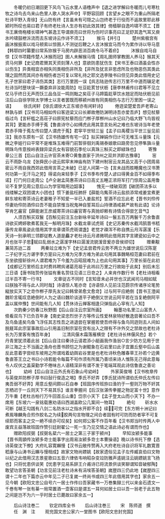 <!-- { "loadSidebar": true } -->
　　冬暖仍初日潮回更下风鸟飞云水里人语橹声中【退之进学解曰冬暖而儿号寒杜牧之诗鸟去鸟来山色里人歌人哭水声中】平野容回顾【言望乡之眼不为重山所隔老杜诗平野入青徐】无山防有终【言虽未有可隠之山岂终老于行役而不返故里耶此移颍时所叹也易曰君子有终老杜诗人生亦有初此效其律】倚樯聊自逸吟啸不须工【晋书王廙倚柂楼长啸神气甚逸王导谓庾亮曰世将为伤时识事亮曰正足舒其逸气耳又庾氷吟啸鼓枻泝流而去东坡诗云作诗不须工】
　　猴马【并引】
　　楚州紫极宫有画沐猴振索以戏马顿索以惊圉人不测従后鞭之人言沐猴宜马而今为累作诗以导马意【韩鄂四时纂要曰常系狝猴于马房内辟恶消百病令马不着疥】
　　沐猴自戏马自惊【汉书项籍传楚人沐猴而冠】圉人未解猴马情【周礼圉师掌教圉人养马】猴其天资马何罪【史记商君賛其天资刻薄人也】意欲防患犹伤生【宋书王泰曰酒虽会性亦以伤生】异类相宜亦相失同类相伤非所及【非所及犹言非思虑所及也物恶伤其类此理之固然而其间亦有相伤者岂可复以常礼待之耶文选李陵书曰但见异类此借用史记孔子世家曰君子讳伤其类】志行万里困一误【呉志陆逊传志行万里不中道而辍足老杜诗当时歴块误一蹶委弃非汝能周防】吐豆龁荄甘伏枥【唐李林甫传曰君等不见立仗马乎终日无声而饫三品刍豆一鸣则黜之矣荘子马蹄篇龁草饮水翘足而陆伏枥见前注后山自徐学除太学博士以言者罢既而移颍州故有同类相伤与志行万里困一误之语】
　　徐氏闲轩【徐氏谓徐大正东坡亦有闲轩诗】
　　倦逰梁楚爱吾庐老寄山林孰与娯【汉书司马相如传曰客逰梁又曰长卿故倦防渊明诗吾亦爱吾庐】想见杖藜临过鸟【言轩槛之高荘子曰原宪杖藜而应门栁子厚栁州山水记曰乃临大野飞鸟皆视其背】更能赤手缚于菟【鲁直诗守心如缚虎此用其意言处闲之难也东坡诗当年老使君赤手降于菟左传曰楚人谓虎于菟】君寜平世轻三釡【孟子曰禹稷当平世三釡见前注】我亦东原有一区【汉书扬雄传有宅一区】拟买婵娟作归计可无堆玉斗量珠【元微之李娃行曰平常不是堆珠玉难得门前暂徘徊刘禹锡泰娘歌曰路旁忽见停隼旟斗量明珠鸟传意按岭表録异梁氏女有容貌石季伦以真珠三斛买之即緑珠也】
　　寄豫章公三首【后山自注云许官茶未寄○黄鲁直家于洪州之双井洪即古豫章】
　　宻云不雨卧乌龙【张舜民小说云熙寜末神庙有防下建州制宻云龙其品又高于小团周易密云不雨自我西郊此借用言茶之未破】已足人间第一功【言未战而胜睡魔也汉书萧何功第一无汗马之劳】得诺向来轻季子【汉书季布传楚人谚曰得黄金百不如得季布诺】打门何日走周公【卢仝谢孟简惠茶诗曰日高丈五睡正浓将军打门惊周公盖用鲁论不复梦见周公意后山为学官暗用边韶事】
　　愧无一缕破双团【破团茶法多以线缕解之双团谓大小团也】惯下姜盐枉肺肝【薛能乌觜茶诗云盐损添常戒姜宜煮更鲜东坡和寄茶诗云老妻稚子不知爱一半已入姜盐煎】誓酒不应忘此老【晋书刘伶传伶妻劝伶防酒伶曰吾不能自禁惟当祝鬼神自誓耳后山持律酒戒甚严故有此语】论诗寜肯乞麄官【薛能谢王彦威寄茶诗曰麄官寄与真抛却赖有诗情合得尝乞音气】
　　人须百斛买双鬟【百斛见前注玉台新咏辛延年诗曰一鬟五百万两鬟千万余鲁直诗欲买娉婷歌煮茗我无一斛明月珠】水截龙章试虎斑【史记苏秦传水截鸿鹄晋书嵇康传龙章鳯姿此借用其字龙章谓茶虎斑谓盏】老觉才疎浑不称自携云月泻潺湲【乐天诗一别承明三领郡従教人道是麤才老杜诗云月递微明此借用其字言建瓷如云中之月也张平子思赋曰乱弱水之潺湲字林曰潺湲流貌湲音爰亦音侯顽切】
　　赠秦觏兼简苏迨二首
　　两秦竝立难为下【史记孟尝君传云势不两立为雄世说后汉陈寔二子纪字元方谌字季方寔曰元方难为兄季方难为弟此句用其事魏略桓范妻曰君前在东坐欲擅斩徐州人谓君难为下今羞为吕昭屈难为上也此句用其事】万里长驱在此初【成都记万里桥后主时费祎聘呉诸葛亮祖于此祎曰万里之行故始于此矣】别后未忘三日语【唐书陆贽传张镒有重名贽往见语三日竒之】人来肯作数行书【老杜诗相看过半百不寄一行书】
　　文章従古不同时【言知音未必并世也汉武闻司马相如赋曰朕独不得与此人同时哉】诗语惊人笔亦竒【诗语惊人见前注范蔚宗传诸序论笔势縦放实天下之竒作栁子厚先友记曰韩曾弟愈文愈竒】过与阿平应絶倒【晋书王澄闻魏玠言辄叹息絶倒时人为之语曰魏玠谈道平子絶倒又世说云阿平若在当复絶倒阿平盖以属仲豫】世间能有几人知【贯休诗云禅客相逢只弹指此心寜有几人知】
　　次韵秦少防春江秋野图【后山自注云宗室所画】
　　翰墨功名里江山富贵人倐看双鸟下已负百年身【南史梁忠烈世子方等传云性爱林泉特好散逸尝著论曰吾不及鸟鱼逺矣鸟鱼飞浮任其志性吾之进退尝在掌握若使吾终得与鱼鸟同逰则去人间如脱屣耳此宗室事故后山引用盖旧制宗室在宫有出入之限有不许外交之禁故也老杜诗长为万里客有愧百年身】
　　江清风偃木霜落雁横空【老杜诗长林偃风色】若个丹青里犹须着此翁【后山自注曰秦诗云请君添小艇画我作渔翁○言少防方见用于世非江海之士不当画之渔舟也晋书顾恺之为谢鲲象在石岩里曰此子宜置丘壑中后山盖反此意着字尝经东坡用之所谓戏着幼舆岩谷里是也老杜诗秋色雕春草王孙若个边黄鲁直答王立之书曰小诗若能令每篇不茍作须有所属乃善顷来诗人惟陈无己得此意每令人叹伏之盖渠勤学不倦味古人语精深非有谓不发于笔端耳观此诗信鲁直之善论也】
　　幼岭【后山自注云外氏有石象山号幼岭】
　　外家英俊埸【汉书枚臯传与英俊并防栁子厚书曰鼔行俊造之埸】季氏不好弄【季氏犹诗所谓伯氏仲氏左传曰夷吾弱不好弄】用意丘壑间颇以石自奉【班固序传班斿曰渔钓于一壑则万物不奸其志栖迟于一丘则天下不易其乐】谁言拳握间【后汉张湛传拳握之物足富十世】意作万牛重【老杜古柏行万牛回首丘山重】岱宗小天下【孟子登太山而小天下】不办一席用【东坡六一泉铭载惠劝语曰西湖盖欧公几案间一物耳】
　　絶句
　　斫水水可断【越王勾践有八剑二名防水以之指水开即不合】续可完【东方朔十洲记曰煮鳯喙麟角合煎作胶名之为续胶两句言物理之间合者固有时可防而防者寜不可复续耶而客主之交一絶不续亦可叹矣】如何郑公客不作百年看【汉书郑当时传两人中废宾主益落故班固作赞引廷尉翟公一死一生乃见交情之语此诗必有谓而作也】
　　赠欧阳叔弼【叔弼名棐六一居士之第三子家于颍州】
　　早知汝颍多能事【晋书周顗传汝颍多竒士能事字出周易汝颍多竒士本曹操语】晚以诗书托下僚【选诗英俊沈下僚】大府礼容寛嬾慢【汉书云敞传赞再入大府老杜诗自识将军礼数寛晋嵇康与山涛书云嬾与慢相成】故家文物尚嫖姚【故家遗俗见孟子左传臧哀伯曰文物以纪之此借用汉志景星歌曰五音六律依韦响昭杂变竝防雅声逺姚注云姚嫖姚言飞扬也】只将忧患供谈笑【忧患字见易系辞王介甫诗已将流景供谈笑聊谓知音破郁陶】敢望功言答圣朝【功言见前注老杜诗未有涓埃答圣朝】嵗歴四三仍此地【嵗歴四三谓十二年也下篇亦云中年见二子已复嵗一终尚书或四三年此借用其字也】家余五一见今朝【欧阳文忠公自号六一居士作传曰吾家藏书一万巻集録三代以来金石遗文一千巻有琴一张有棊一局常置酒一壶客曰是谓五一耳何如居士曰以吾一翁老于此五物之间是岂不为六一乎时居士已薨故曰家余五一】















　　后山诗注巻二
　　钦定四库全书
　　后山诗注巻三
　　宋　陈师道　撰
　　任　渊　注
　　观兖国文忠公家六一堂图书【欧阳文忠封兖国】
